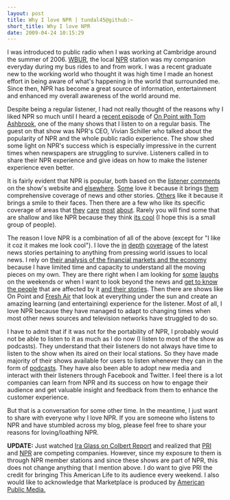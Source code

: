```yaml
---
layout: post
title: Why I love NPR | tundal45@github:~
short_title: Why I love NPR
date: 2009-04-24 10:15:29
---
```


I was introduced to public radio when I was working at Cambridge around
the summer of 2006. [WBUR](http://www.wbur.org/), the local
[NPR](http://www.npr.org/) station was my companion everyday during my
bus rides to and from work. I was a recent graduate new to the working
world who thought it was high time I made an honest effort in being
aware of what's happening in the world that surrounded me. Since then,
NPR has become a great source of information, entertainment and enhanced
my overall awareness of the world around me.

Despite being a regular listener, I had not really thought of the
reasons why I liked NPR so much until I heard a [recent
episode](http://www.onpointradio.org/shows/2009/04/nprs-vivian-schiller/)
of [On Point with Tom Ashbrook](http://www.onpointradio.org), one of the
many shows that I listen to on a regular basis. The guest on that show
was NPR's CEO, Vivian Schiller who talked about the popularity of NPR
and the whole public radio experience. The show shed some light on NPR's
success which is especially impressive in the current times when
newspapers are struggling to survive. Listeners called in to share their
NPR experience and give ideas on how to make the listener experience
even better.

It is fairly evident that NPR is popular, both based on the [listener
comments](http://www.onpointradio.org/shows/2009/04/nprs-vivian-schiller/#comments)
on the show's website and
[elsewhere](http://www.google.com/search?q=%22why+i+love+npr%22).
[Some](http://ryanburrell.com/life/why-i-love-npr) love it because it
brings
[them](http://www.mickeyhadick.com/2008/03/why-i-love-npr-and-my-brush-with-fame.html)
comprehensive coverage of news and other stories.
[Others](http://smallfox.typepad.com/a_small_fox_in_a_big_worl/2009/02/i-love-npr.html)
like it because it brings a smile to their faces. Then there are a few
who like its specific coverage of areas that
[they](http://julianna.homelinux.org/blog/20-juliannas-blog-entries/648-npr.html)
[care](http://gowerstreet.blogspot.com/2005/09/why-i-love-npr.html)
[most](http://skaroff.com/blog/index.php/2005/06/28/i-love-npr/)
[about](http://mustardzone.com/blog/?p=18). Rarely you will find some
that are shallow and like NPR because they think [its
cool](http://comm48.wordpress.com/2009/01/09/why-i-love-npr) (I hope
this is a small group of people).

The reason I love NPR is a combination of all of the above (except for
"I like it coz it makes me look cool"). I love the
[in](http://www.npr.org/templates/rundowns/rundown.php?prgId=3)
[depth](http://www.npr.org/templates/rundowns/rundown.php?prgId=2)
[coverage](http://www.npr.org/templates/rundowns/rundown.php?prgId=5) of
the latest news stories pertaining to anything from pressing world
issues to local news. I rely on [their analysis of the financial markets
and the economy](http://marketplace.publicradio.org/) because I have
limited time and capacity to understand all the moving pieces on my own.
They are there right when I am looking for
[some](http://www.npr.org/programs/waitwait/)
[laughs](http://cartalk.com/) on the weekends or when I want to look
beyond the news and [get to know the people](http://www.thislife.org/)
that are affected by it [and their stories](http://www.storycorps.org/).
Then there are shows like On Point and [Fresh
Air](http://www.npr.org/templates/rundowns/rundown.php?prgId=13) that
look at everything under the sun and create an amazing learning (and
entertaining) experience for the listener. Most of all, I love NPR
because they have managed to adapt to changing times when most other
news sources and television networks have struggled to do so. 

I have to admit that if it was not for the portability of NPR, I
probably would not be able to listen to it as much as I do now (I listen
to most of the show as podcasts). They understand that their listeners
do not always have time to listen to the show when its aired on their
local stations. So they have made majority of their shows available for
users to listen whenever they can in the form of
[podcasts](http://www.npr.org/rss/podcast/podcast_directory.php?type=main).
They have also been able to adopt new media and interact with their
listeners through Facebook and Twitter. I feel there is a lot companies
can learn from NPR and its success on how to engage their audience and
get valuable insight and feedback from them to enhance the customer
experience.

But that is a conversation for some other time. In the meantime, I just
want to share with everyone why I love NPR. If you are someone who
listens to NPR and have stumbled across my blog, please feel free to
share your reasons for loving/loathing NPR.

**UPDATE:** Just watched [Ira Glass on Colbert
Report](http://www.colbertnation.com/the-colbert-report-videos/225499/april-22-2009/ira-glass)
and realized that [PRI](http://www.pri.org/) and
[NPR](http://www.npr.org/) are competing companies. However, since my
exposure to them is through NPR member stations and since these shows
are part of NPR, this does not change anything that I mention above. I
do want to give PRI the credit for bringing This American Life to its
audience every weekend. I also would like to acknowledge that
Marketplace is produced by [American Public
Media.](http://americanpublicmedia.publicradio.org/)
